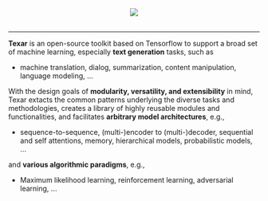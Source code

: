 <div align="center">
  <img src="https://asyml.github.io/texar_web/images/logo_h_035.png"><br><br>
</div>

-----------------

**Texar** is an open-source toolkit based on Tensorflow to support a 
broad set of machine learning, especially **text generation** tasks,
such as
  * machine translation, dialog, summarization, content manipulation, 
  language modeling, ...

With the design goals of **modularity, versatility, and extensibility** 
in mind, Texar extacts the common patterns 
underlying the diverse tasks and methodologies, creates a library of 
highly reusable modules and functionalities, and facilitates
**arbitrary model architectures**, e.g., 
  * sequence-to-sequence, (multi-)encoder to (multi-)decoder, 
  sequential and self attentions, memory, hierarchical models, 
  probabilistic models, ... 

and **various algorithmic paradigms**, e.g.,
  * Maximum likelihood learning, reinforcement learning, adversarial 
  learning, ...

